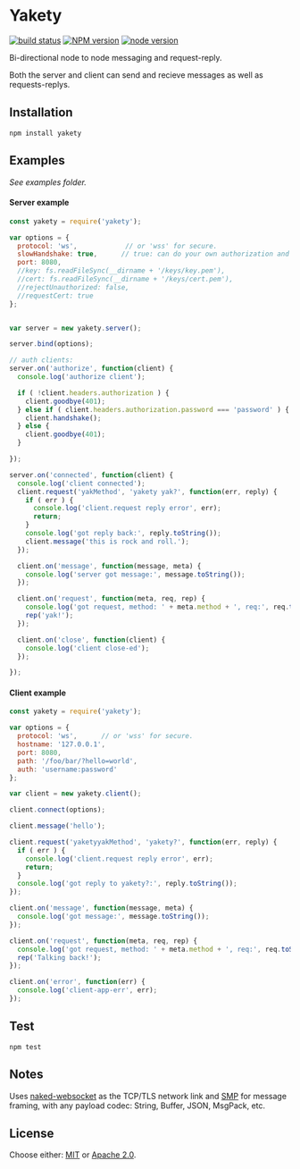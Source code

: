 # Yakety

[![build status][travis-image]][travis-url]
[![NPM version][npm-image]][npm-url]
[![node version][node-image]][node-url]

[travis-image]: https://api.travis-ci.org/fluidecho/yakety.png
[travis-url]: https://travis-ci.org/fluidecho/yakety
[npm-image]: https://img.shields.io/npm/v/yakety.svg?style=flat-square
[npm-url]: https://npmjs.org/package/yakety
[node-image]: https://img.shields.io/badge/node.js-%3E=_1-blue.svg?style=flat-square
[node-url]: http://nodejs.org/download/

Bi-directional node to node messaging and request-reply.  

Both the server and client can send and recieve messages as well as requests-replys.


## Installation

```
npm install yakety
```


## Examples

_See examples folder._

#### Server example

```js
const yakety = require('yakety');

var options = {
  protocol: 'ws',            // or 'wss' for secure.
  slowHandshake: true,      // true: can do your own authorization and handshake or close socket.
  port: 8080,
  //key: fs.readFileSync(__dirname + '/keys/key.pem'),
  //cert: fs.readFileSync(__dirname + '/keys/cert.pem'),  
  //rejectUnauthorized: false,
  //requestCert: true
};


var server = new yakety.server();

server.bind(options);

// auth clients:
server.on('authorize', function(client) {
  console.log('authorize client');

  if ( !client.headers.authorization ) {
    client.goodbye(401);
  } else if ( client.headers.authorization.password === 'password' ) {
    client.handshake();
  } else {
    client.goodbye(401);
  }

});

server.on('connected', function(client) {
  console.log('client connected');
  client.request('yakMethod', 'yakety yak?', function(err, reply) {
    if ( err ) {
      console.log('client.request reply error', err);
      return;
    }
    console.log('got reply back:', reply.toString());
    client.message('this is rock and roll.');
  });

  client.on('message', function(message, meta) {
    console.log('server got message:', message.toString());
  });

  client.on('request', function(meta, req, rep) {
    console.log('got request, method: ' + meta.method + ', req:', req.toString());
    rep('yak!');
  });

  client.on('close', function(client) {
    console.log('client close-ed');
  });

});

```

#### Client example

```js
const yakety = require('yakety');

var options = {
  protocol: 'ws',      // or 'wss' for secure.
  hostname: '127.0.0.1',
  port: 8080,
  path: '/foo/bar/?hello=world',
  auth: 'username:password'
};

var client = new yakety.client();

client.connect(options);

client.message('hello');

client.request('yaketyyakMethod', 'yakety?', function(err, reply) {
  if ( err ) {
    console.log('client.request reply error', err);
    return;
  }
  console.log('got reply to yakety?:', reply.toString());
});

client.on('message', function(message, meta) {
  console.log('got message:', message.toString());
});

client.on('request', function(meta, req, rep) {
  console.log('got request, method: ' + meta.method + ', req:', req.toString());
  rep('Talking back!');
});

client.on('error', function(err) {
  console.log('client-app-err', err);
});

```

## Test

```
npm test
```

## Notes

Uses [naked-websocket](https://www.npmjs.com/package/naked-websocket) as the TCP/TLS network link and [SMP](https://www.npmjs.com/package/smp) for message framing, with any payload codec: String, Buffer, JSON, MsgPack, etc.  


## License

Choose either: [MIT](http://opensource.org/licenses/MIT) or [Apache 2.0](http://www.apache.org/licenses/LICENSE-2.0).

